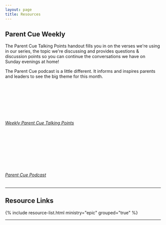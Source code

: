 ```yaml
---
layout: page
title: Resources
---
```


## Parent Cue Weekly

The Parent Cue Talking Points handout fills you in on the verses we're using in our series, the topic we're discussing and provides questions &amp; discussion points so you can continue the conversations we have on Sunday evenings at home!

The Parent Cue podcast is a little different. It informs and inspires parents and leaders to see the big theme for this month.

<div class="media-list">
  <a href="{{ site.baseurl }}/assets/pdf/ParentCue_Weekly.pdf" target="_blank" class="media resource">
    <div class="media-figure">
      <svg class="icon--white" height="100" width="100">
        <use xlink:href="{{ site.baseurl }}/assets/icons.svg#doc" />
      </svg>
    </div>
    <div class="media-body">
       <h6 class="m0 p0">Weekly Parent Cue Talking Points</h6>
     </div>
  </a>
  <a href="https://itunes.apple.com/us/podcast/parent-cue-live/id1013652909?mt=2" class="media resource">
    <div class="media-figure">
      <svg class="icon--white" height="100" width="100">
        <use xlink:href="{{ site.baseurl }}/assets/icons.svg#podcast" />
      </svg>
    </div>
    <div class="media-body">
       <h6 class="m0 p0">Parent Cue Podcast</h6>
     </div>
  </a>
</div>

---

## Resource Links

{% include resource-list.html ministry="epic" grouped="true" %}

---
